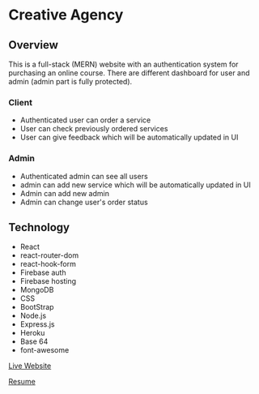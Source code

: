 # Creative Agency
## Overview
This is a full-stack (MERN) website with an authentication system for purchasing an online course. There are different dashboard for user and admin (admin part is fully protected).


### Client
- Authenticated user can order a service
- User can check previously ordered services
- User can give feedback which will be automatically updated in UI

### Admin
- Authenticated admin can see all users
- admin can add new service which will be automatically updated in UI
- Admin can add new admin
- Admin can change user's order status


## Technology

- React
- react-router-dom
- react-hook-form
- Firebase auth
- Firebase hosting
- MongoDB
- CSS
- BootStrap
- Node.js
- Express.js
- Heroku
- Base 64
- font-awesome

[Live Website](https://creative-agency-5749b.web.app/)

[Resume](https://drive.google.com/file/d/1F03PlcYOsvTY1gqp99P1n6LYOBpyt4qv/view?usp=sharing)

